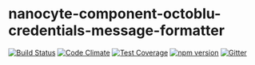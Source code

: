 # nanocyte-component-octoblu-credentials-message-formatter

[![Build Status](https://travis-ci.org/octoblu/nanocyte-component-octoblu-credentials-message-formatter.svg?branch=master)](https://travis-ci.org/octoblu/nanocyte-component-octoblu-credentials-message-formatter)
[![Code Climate](https://codeclimate.com/github/octoblu/nanocyte-component-octoblu-credentials-message-formatter/badges/gpa.svg)](https://codeclimate.com/github/octoblu/nanocyte-component-octoblu-credentials-message-formatter)
[![Test Coverage](https://codeclimate.com/github/octoblu/nanocyte-component-octoblu-credentials-message-formatter/badges/coverage.svg)](https://codeclimate.com/github/octoblu/nanocyte-component-octoblu-credentials-message-formatter)
[![npm version](https://badge.fury.io/js/nanocyte-component-octoblu-credentials-message-formatter.svg)](http://badge.fury.io/js/nanocyte-component-octoblu-credentials-message-formatter)
[![Gitter](https://badges.gitter.im/octoblu/help.svg)](https://gitter.im/octoblu/help)
